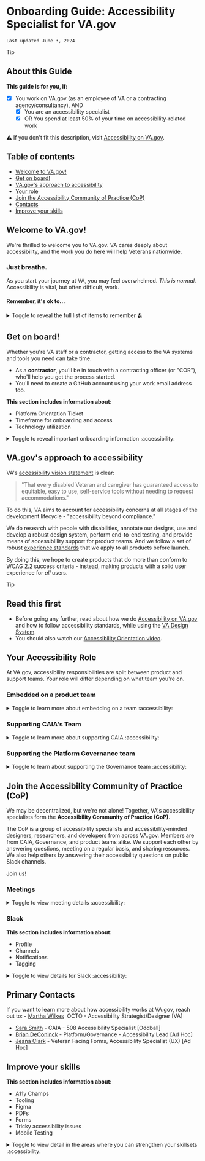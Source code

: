 # Onboarding Guide: Accessibility Specialist for VA.gov
`Last updated June 3, 2024`


> [!TIP]
> ## About this Guide
> **This guide is for you, if:**
> - [x] You work on VA.gov (as an employee of VA or a contracting agency/consultancy), AND
>     - [x] You are an accessibility specialist
>     - [x] OR You spend at least 50% of your time on accessibility-related work
>  
> ⚠️ If you don't fit this description, visit [Accessibility on VA.gov](https://depo-platform-documentation.scrollhelp.site/developer-docs/accessibility-on-va-gov).


<!-- TOC start (generated with https://github.com/derlin/bitdowntoc) -->
## Table of contents

   * [Welcome to VA.gov!](#welcome-to-vagov)
   * [Get on board!](#get-on-board)
   * [VA.gov's approach to accessibility](#vagovs-approach-to-accessibility)
   * [Your role](#your-role)
   * [Join the Accessibility Community of Practice (CoP)](#join-the-accessibility-community-of-practice-cop)
   * [Contacts](#contacts)
   * [Improve your skills](#improve-your-skills)

<!-- TOC end -->

## Welcome to VA.gov!
We're thrilled to welcome you to VA.gov. VA cares deeply about accessibility, and the work you do here will help Veterans nationwide.

### Just breathe.

As you start your journey at VA, you may feel overwhelmed. _This is normal._ Accessibility is vital, but often difficult, work.

#### Remember, it's ok to...

<details><summary> Toggle to reveal the full list of items to remember 🫂 </summary>
  
- say "I don't know"
- ask for more clarity
- stay at home when you feel ill
- say you don't understand
- ask what acronyms stand for
- ask why, and why not
- forget things
- introduce yourself
- depend on the team
- ask for help
- not know everything
- have quiet days
- have loud days, to talk, joke and laugh
- put your headphones on
- say "No" when you're too busy
- make mistakes
- sing
- sigh
- not check your email out of hours
- not check your email constantly during hours
- just Slack it
- walk over and ask someone face-to-face
- go somewhere else to concentrate
- offer feedback on other people's work
- challenge things you're not comfortable with
- say yes when anyone does a coffee run
- prefer tea
- snack
- have a messy desk
- have a tidy desk
- work how you like to work
- ask the management to fix it
- have off-days
- have days off

Source: [GOV.UK Government Digital Service Blog](https://gds.blog.gov.uk/2016/05/25/its-ok-to-say-whats-ok/)

</details>

## Get on board!
Whether you're VA staff or a contractor, getting access to the VA systems and tools you need can take time. 
- As a **contractor**, you'll be in touch with a contracting officer (or "COR"), who'll help you get the process started.
- You'll need to create a GitHub account using your work email address too.

**This section includes information about:**
- Platform Orientation Ticket
- Timeframe for onboarding and access
- Technology utilization

<details><summary>Toggle to reveal important onboarding information :accessibility:</summary>
  
### Platform Orientation Ticket
Eventually, you'll be assigned to a `New VFS Team Member Template ticket` in GitHub (see a [ticket example](https://github.com/department-of-veterans-affairs/va.gov-team/issues/74103)). This ticket will take you through all the steps you need to onboard!

**At ths end of this process, you'll have:**
- A VA.gov email address
- A way to connect to VA's VPN
- Access to the VA GitHub organization
- Access to the Office of CTO @ VA Slack workspace (also known as DSVA, or "Digital Services at VA")
- Access to practice-specific tools that you may need to do your job

### Timeframe
This is going to take time. It can take a month, or even longer, to get fully onboarded. Your COR and product lead team will do everything they can to make the process go as smoothly and quickly as possible.

### Technology
Some accessibility specialists use government-furnished equipment, or "GFE", to access VA systems or use Windows-only applications like JAWS. If you need GFE, talk to your product owner. It may already be included in your company's contract. And many VA contractors use their company computers for all, or the vast majority, of their work. 

Be sure to [opt out of VA.gov analytics](https://www.va.gov/analytics-opt-out.html) on your work computer.

</details>

## VA.gov's approach to accessibility
VA's [accessibility vision statement](https://depo-platform-documentation.scrollhelp.site/getting-started/modernized-va-gov-accessibility-strategy#ModernizedVA.govAccessibilityStrategy-Vision) is clear:
> "That every disabled Veteran and caregiver has guaranteed access to equitable, easy to use, self-service tools without needing to request accommodations."

To do this, VA aims to account for accessibility concerns at all stages of the development lifecycle - "accessibility beyond compliance." 

We do research with people with disabilities, annotate our designs, use and develop a robust design system, perform end-to-end testing, and provide means of accessiblility support for product teams. And we follow a set of robust [experience standards](https://design.va.gov/about/experience-standards/) that we apply to all products before launch.

By doing this, we hope to create products that do more than conform to WCAG 2.2 success criteria - instead, making products with a solid user experience for _all_ users.

> [!TIP]
> ## Read this first
> - Before going any further, read about how we do [Accessibility on VA.gov](https://depo-platform-documentation.scrollhelp.site/developer-docs/accessibility-on-va-gov) and how to follow accessibility standards, while using the [VA Design System](https://design.va.gov/about/accessibility/).
> - You should also watch our [Accessibility Orientation video](https://depo-platform-documentation.scrollhelp.site/getting-started/calendly-orientation-sessions#OrientationSessions-AccessibilityOrientation).


## Your Accessibility Role
At VA.gov, accessibility responsibilities are split between product and support teams. Your role will differ depending on what team you're on.

### Embedded on a product team

<details><summary>Toggle to learn more about embedding on a team :accessibility:</summary>

If you're embedded on a **product team** (a "Veteran-facing service," or "VFS," team), your job is to ensure that your product(s) are as accessible as possible. You should aim to bake accessibility into the design and development process from the beginning ("shift left").

Some embedded team members accessibility specialists, focusing purely on accessibility work. Others are accessibility-minded researchers, designers, developers, or product managers. 

In all cases, you have a pivotal role to play in the accessibility of your team's work!

**Learn more about what different product teams do:**
- The [VFS Product Directory](https://depo-platform-documentation.scrollhelp.site/getting-started/vfs-product-directory) lists all products VFS teams work on and includes information about each product, its product owner, and what Crew it belongs to.
- There's a weekly "Team of Teams" meeting, where all product teams share brief updates. You can join the [#team-of-teams-slide-collection](https://dsva.slack.com/archives/C031S5G29LP) Slack channel to review teams' updates.
- This [Mural](https://app.mural.co/t/departmentofveteransaffairs9999/m/departmentofveteransaffairs9999/1712621865931/3fea15c7e9e02e067a628b1384dac54f4006bbdb?sender=u1c2b512a71f68e7b5a5c0324) shows how VFS teams are organized. It's a bit out of date, but should give you a good place to start! 

</details>

### Supporting CAIA's Team

<details><summary>Toggle to learn more about supporting CAIA :accessibility:</summary>

  The **Content, Accessibility, and Information Architecture team** ("CAIA") is a sitewide support team. If you're on CAIA, your role is to support product teams as they build their products. To do this, you will:
- Review products in the design phase for accessibility concerns
- Conduct accessibility audits of products on staging and in production
- Run [assistive technology research pilots](https://github.com/department-of-veterans-affairs/va.gov-team/blob/master/teams/CAIA/accessibility/assistive-tech-pilot-guide.md)
- Assist teams with assistive technology research sessions with participants with disabilities
Review CAIA's full [menu of services](https://github.com/department-of-veterans-affairs/va.gov-team/blob/master/teams/CAIA/accessibility/README.md#services-we-offer) to learn more.
</details>

### Supporting the Platform Governance team

<details><summary>Toggle to learn about supporting the Governance team :accessibility:</summary>

The [Collaboration Cycle](https://depo-platform-documentation.scrollhelp.site/collaboration-cycle/overview) is where teams building products/features on VA.gov get feedback and guidance on their product/feature to ensure it meets VA.gov experience standards. Any new tool, product, or page or substantial change to the user experience of an existing tool/product or page should go through the Collaboration Cycle. 

The **Platform Governance Team** owns the overall Collaboration Cycle process.

If you're on the Governance team, you help ensure VFS teams build products that meet standards, are accessible, and align to create a consistent overall VA.gov experience. You'll review products at [touchpoints](https://depo-platform-documentation.scrollhelp.site/collaboration-cycle/touchpoints) across the development lifecycle and provide [feedback](https://depo-platform-documentation.scrollhelp.site/collaboration-cycle/must-should-and-consider-framework-for-feedback) to VFS teams using our [defect severity rubric](https://depo-platform-documentation.scrollhelp.site/developer-docs/accessibility-defect-severity-rubric).

</details>

## Join the Accessibility Community of Practice (CoP)

We may be decentralized, but we're not alone! Together, VA's accessibility specialists form the **Accessibility Community of Practice (CoP)**. 

The CoP is a group of accessibility specialists and accessibility-minded designers, researchers, and developers from across VA.gov. Members are from CAIA, Governance, and product teams alike. We support each other by answering questions, meeting on a regular basis, and sharing resources. We also help others by answering their accessibility questions on public Slack channels.

Join us!

### Meetings

<details><summary>Toggle to view meeting details :accessibility:</summary>

Meeting Name | About | Frequency | Joining
------------------|------------------|--------------|--------------|
**VA A11y Specialist Weekly Sync** | All a11y specialists meet for community support and to discuss group topics | Thursdays at 12:30 ET | You'll receive a calendar invite on Slack. If you don't receive it, use this link to join our [a11y weekly sync Zoom call](https://adhocteam-us.zoom.us/j/89015804002?pwd=WCtWaUt4eWtETThVQ3VSTzFmendtQT09). 
**VA A11y Specialist Office Hours** |`Optional` a11y specialist only calls for us to support one another | Fridays at 11:00 a.m. ET. | You'll receive a calendar invite on Slack. If you don't receive it, use this link to join our [a11y office hours Zoom call](https://adhocteam-us.zoom.us/j/85623586331?pwd=SEFhUUFzckMyN2RXSXA0STFseVZIdz09).  
**VA.gov 508 Monthly** |Opportunity to chat with folks from VA 508 Office, Veterans from Blinded Veterans Association and National Association of Blinded Veterans | 3rd Wednesday at 4:00 ET | [Request to join by reaching out to Martha, OCTO's accessibility lead](https://dsva.slack.com/archives/D04NHP2FGEP) 
**CAIA Office Hours** |The CAIA team holds office hours every Tuesday at 4:00 ET. If you're on a product team and want any content, information architecture, or accessibility feedback, chat with CAIA!| Tuesdays at 4 p.m. ET | [Sign up for a time slot](https://dsva.slack.com/docs/T03FECE8V/F06JTSH7CHZ) on CAIA's Canvas. 

</details>

### Slack
**This section includes information about:**
- Profile
- Channels
- Notifications
- Tagging

<details><summary>Toggle to view details for Slack :accessibility:</summary>

#### Profile
- Please keep your Slack profile up to date. It helps us know who you are, what you do, and what team you work on.
- Follow these [Slack profile guidelines](https://depo-platform-documentation.scrollhelp.site/getting-started/slack-profile).

#### Channels
The following channels are a must-join for accessibility specialists at VA.gov.

- [#a11y-specialists](https://dsva.slack.com/archives/C0335Q88X0S) (private channel for a11y specialists) ⭐♿
- [#accessibility-ops](https://dsva.slack.com/archives/C023ZKDJJK1) (public channel for accessibility champs and other a11y fans)
- [#accessibility-help](https://dsva.slack.com/archives/C8E985R32) (general requests for a11y help, join post accessibility training)

These channels aren't required, but we recommend you join them. They'll give you visibility into different disciplines at VA.gov, along with the platform itself:
- [#platform-design-system](https://dsva.slack.com/archives/C01DBGX4P45) (VA.gov's design system is at [design.va.gov](https://design.va.gov/)) 
- [#slack_information](https://dsva.slack.com/archives/CU058Q9FH)
- [#vfs-all-teams](https://dsva.slack.com/archives/CE4304QPK) (all the teams who create Veteran-facing products)
- [#vfs-platform-support](https://dsva.slack.com/archives/CBU0KDSB1)  (Click on the plus sign button + next to the text entry box in this channel > Choose: Support Requests-Backup > Support Request Bot. > Fill out form)
- [#victories](https://dsva.slack.com/archives/C04KXPXL4) (awesome milestones and great things to share with everyone)
- [#general](https://dsva.slack.com/archives/C03FECE9K) (everyone on all the OCTO teams)
- [#design](https://dsva.slack.com/archives/C0NGDDXME) (all the designers who work on all the OCTO teams)
- [#inclusive-research](https://dsva.slack.com/archives/C033ZS9E7EW) (informal group of folks interested in inclusive research)
- [#random](https://dsva.slack.com/archives/C03FECE9P) 
- [#research-ops](https://dsva.slack.com/archives/C0216PL32HJ) (design researchers and folks who support them)
- [#trauma-practice](https://dsva.slack.com/archives/C04F9JLSATE) (informal group of folks interested in trauma informed/responsive design, meetings are available)

And if you're embedded on a product team, you might want to follow channels from other teams in your Crew. For example, if you're on a Benefits team, you might want to follow other Benefits teams' channels! This will give you insight into what those teams are up to, and open up more possibilities for cross-team collaboration.

#### Notifications
If you want to keep abreast of accessibility happenings across VA.gov, you can setup keyword flags such as “accessibility,” “a11y,” etc.  
- **Navigate to:** Preferences > Notifications
- **Use** **commas** to separate each keyword. 
- **Keywords** are not case sensitive. 
   - **Examples:** Accessibility, accessible, audit, user research, ux, CAIA, user experience, a11y

#### Tagging
Calling all CAIA a11ys! Use `@sitewide-caia-accessibility` in Slack to ping all CAIA accessibility specialists.

</details>


## Primary Contacts
If you want to learn more about how accessibility works at VA.gov, reach out to:
- [Martha Wilkes](https://dsva.slack.com/archives/D04NHP2FGEP)  OCTO - Accessibility Strategist/Designer [VA]
- [Sara Smith](https://dsva.slack.com/team/U04NBMUH5C4) - CAIA - 508 Accessibility Specialist [Oddball]
- [Brian DeConinck](mailto:brian.deconinck@adhocteam.us) - Platform/Governance - Accessibility Lead [Ad Hoc]
- [Jeana Clark](https://dsva.slack.com/team/U049MQKDTT3) - Veteran Facing Forms, Accessibility Specialist (UX) [Ad Hoc]

## Improve your skills
**This section includes information about:**
- A11y Champs
- Tooling
- Figma
- PDFs
- Forms
- Tricky accessibility issues
- Mobile Testing

<details><summary>Toggle to view detail in the areas where you can strengthen your skillsets :accessibility:</summary>

### A11y Champs
If you are new to the accessibility space, or know someone that is, check out the [Accessibility Champions Community ("A11y Champs")](https://github.com/department-of-veterans-affairs/va.gov-team/tree/master/teams/vsa/accessibility/a11y-champs)! We're a grassroots, volunteer-led educational program intent on scaling up VA.gov's focus on the disabled Veteran experience through:
- co-design, curiosity, and community
- centering the diverse voices of disabled Veterans, caretakers, and family members
- asking questions first and learning from others

Anyone working at the VA, with access to the DSVA slack channel, can become an accessibility champion through this curriculum.

### Tooling
Learn what [tools we use](https://github.com/department-of-veterans-affairs/va.gov-team/blob/master/teams/CAIA/accessibility/tools-we-use.md) to audit products on VA.gov. The list includes various plugins, extensions, and applications.

We also recommend installing the new [VA page checker Chrome extension](https://github.com/Mottie/va-page-checker), which highlights design system components and accessibility issues on VA.gov pages.

(**Note:** If you have a GFE Windows PC, you can install JAWS with a VA 508 Office license. Open a [ServiceNow ticket](https://yourit.va.gov/sp?id=va_sc_subcat%E2%8A%82id=a7ff40ec1b352850a25d0d08ec4bcb6f) to create a JAWS installation request.)

### Figma
If you use Figma, make sure to use our [accessibility annotations library](https://design.va.gov/about/accessibility/accessibility-annotations).

You can also use Figma [plugins](https://www.figma.com/community/tag/a11y/plugins/free) to help check color contrast, readability, zoom, etc.

### PDFs
If you've been tasked with creating or remediating a PDF, check out CAIA's [guide to creating accessible PDFs](https://github.com/department-of-veterans-affairs/va.gov-team/blob/master/teams/CAIA/accessibility/create-accessible-PDF.md).

[Section508.gov's Content Creation page](https://www.section508.gov/create/) has detailed information about making accessible documents, presentations, spreadsheets, and PDFs.

### Forms
Use these resources to create accessible forms on VA.gov:
- [Mock form patterns](https://staging.va.gov/mock-form-patterns/introduction)
- [Design system form components](https://design.va.gov/components/form/)

### Tricky accessibility issues
Accessibility specialists have created guides on the following technical topics:
- [Focus tracking](https://github.com/department-of-veterans-affairs/va.gov-team/blob/master/teams/CAIA/accessibility/focus-tracking.md)
- [Headings and accessibility best practices](https://github.com/department-of-veterans-affairs/va.gov-team/blob/master/teams/CAIA/accessibility/accessibility-cookbook.md#headings-and-accessibility-best-practices)
- [Buttons vs. links](https://github.com/department-of-veterans-affairs/va.gov-team/blob/master/teams/CAIA/accessibility/accessibility-cookbook.md#choose-the-right-element-buttons-vs-links)
- [When to use ARIA](https://github.com/department-of-veterans-affairs/va.gov-team/blob/master/teams/CAIA/accessibility/accessibility-cookbook.md#when-to-use-aria)

### Mobile testing
Learn how to [test websites on mobile devices](https://github.com/department-of-veterans-affairs/va.gov-team/blob/master/teams/CAIA/accessibility/mobile-accessibility-testing-guidance.md).

  </details>
